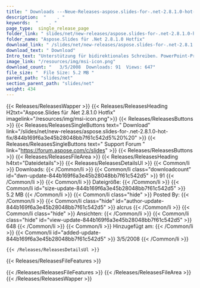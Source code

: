 ```yaml
---
title: " Downloads ---Neue-Releases-aspose.slides-for-.net-2.8.1.0-hot-fix . "
description:  "    . " 
keywords:  "    . " 
page_type:  single_release_page
folder_link: " slides/net/new-releases/aspose.slides-for-.net-2.8.1.0-hot-fix/"
folder_name: "Aspose.Slides für .Net 2.8.1.0 Hotfix"
download_link: " /slides/net/new-releases/aspose.slides-for-.net-2.8.1.0-hot-fix/844b169f6a3e45b28048bb7f61c542d5"
download_text: " Download"
Intro_text: "Unterstützung für bidirektionales Schreiben. PowerPoint-Präsentationen können ..."
image_link: "/resources/img/msi-icon.png"
download_count: "   3/5/2008  Downloads: 91  Views: 647"
file_size: "  File Size: 5.2 MB "
parent_path: "slides/net"
section_parent_path: "slides/net"
weight: 434
---
```


{{< Releases/ReleasesWapper >}}
  {{< Releases/ReleasesHeading H2txt="Aspose.Slides für .Net 2.8.1.0 Hotfix" imagelink="/resources/img/msi-icon.png">}}
  {{< Releases/ReleasesButtons >}}
    {{< Releases/ReleasesSingleButtons text=" Download" link="/slides/net/new-releases/aspose.slides-for-.net-2.8.1.0-hot-fix/844b169f6a3e45b28048bb7f61c542d5%20%20" >}}
    {{< Releases/ReleasesSingleButtons text=" Support Forum " link="https://forum.aspose.com/c/slides" >}}
  {{< Releases/ReleasesButtons >}}
  {{< Releases/ReleasesFileArea >}}
    {{< Releases/ReleasesHeading h4txt="Dateidetails">}}
    {{< Releases/ReleasesDetailsUl >}}
            {{< Common/li >}} Downloads: {{< /Common/li >}}
      {{< Common/li class="downloadcount" id="dwn-update-844b169f6a3e45b28048bb7f61c542d5" >}} 91 {{< /Common/li >}}
      {{< Common/li >}} Dateigröße: {{< /Common/li >}}
      {{< Common/li id="size-update-844b169f6a3e45b28048bb7f61c542d5" >}} 5.2 MB {{< /Common/li >}} 
      {{< Common/li  class="hide" >}} Posted By: {{< /Common/li >}} 
      {{< Common/li class="hide" id="author-update-844b169f6a3e45b28048bb7f61c542d5" >}} alcrus {{< /Common/li >}}
      {{< Common/li class="hide" >}} Ansichten: {{< /Common/li >}}
      {{< Common/li class="hide" id="view-update-844b169f6a3e45b28048bb7f61c542d5" >}} 648 {{< /Common/li >}}
      {{< Common/li >}} Hinzugefügt am: {{< /Common/li >}}
      {{< Common/li id="added-update-844b169f6a3e45b28048bb7f61c542d5" >}} 3/5/2008 {{< /Common/li >}} 

    {{< /Releases/ReleasesDetailsUl >}}

  {{< Releases/ReleasesFileFeatures >}}
      
  {{< /Releases/ReleasesFileFeatures >}}
 {{< /Releases/ReleasesFileArea >}}
{{< /Releases/ReleasesWapper >}}



